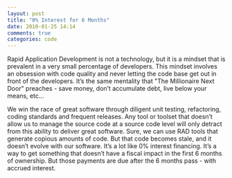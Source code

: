 ```yaml
---
layout: post
title: "0% Interest for 6 Months"
date: 2010-01-25 14:14
comments: true
categories: code
---
```


Rapid Application Development is not a technology, but it is a mindset that is prevalent in a very small percentage of developers.  This mindset involves an obsession with code quality and never letting the code base get out in front of the developers.  It’s the same mentality that "The Millionaire Next Door" preaches - save money, don’t accumulate debt, live below your means, etc…  
 
We win the race of great software through diligent unit testing, refactoring, coding standards and frequent releases.  Any tool or toolset that doesn’t allow us to manage the source code at a source code level will only detract from this ability to deliver great software.  Sure, we can use RAD tools that generate copious amounts of code.  But that code becomes stale, and it doesn’t evolve with our software.  It’s a lot like 0% interest financing.  It’s a way to get something that doesn’t have a fiscal impact in the first 6 months of ownership.  But those payments are due after the 6 months pass - with accrued interest.
